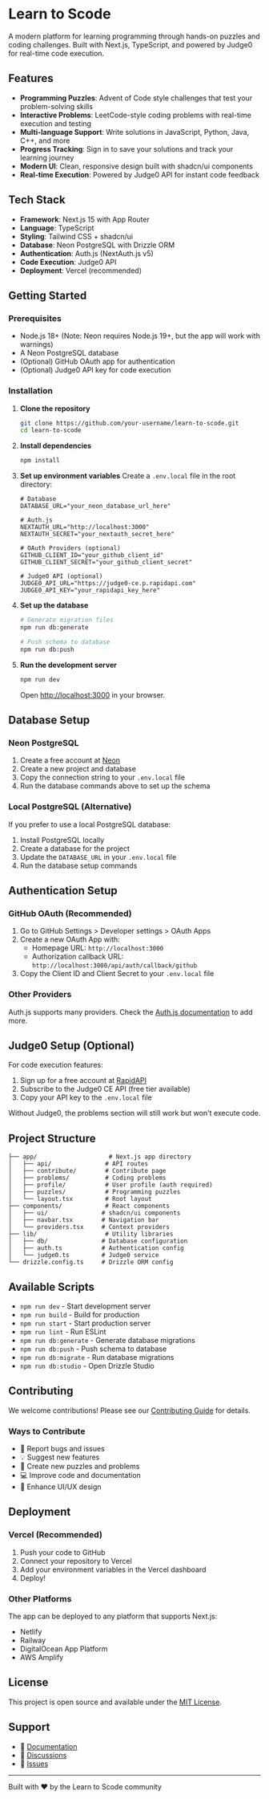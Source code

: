# Learn to Scode

A modern platform for learning programming through hands-on puzzles and coding challenges. Built with Next.js, TypeScript, and powered by Judge0 for real-time code execution.

## Features

- **Programming Puzzles**: Advent of Code style challenges that test your problem-solving skills
- **Interactive Problems**: LeetCode-style coding problems with real-time execution and testing
- **Multi-language Support**: Write solutions in JavaScript, Python, Java, C++, and more
- **Progress Tracking**: Sign in to save your solutions and track your learning journey
- **Modern UI**: Clean, responsive design built with shadcn/ui components
- **Real-time Execution**: Powered by Judge0 API for instant code feedback

## Tech Stack

- **Framework**: Next.js 15 with App Router
- **Language**: TypeScript
- **Styling**: Tailwind CSS + shadcn/ui
- **Database**: Neon PostgreSQL with Drizzle ORM
- **Authentication**: Auth.js (NextAuth.js v5)
- **Code Execution**: Judge0 API
- **Deployment**: Vercel (recommended)

## Getting Started

### Prerequisites

- Node.js 18+ (Note: Neon requires Node.js 19+, but the app will work with warnings)
- A Neon PostgreSQL database
- (Optional) GitHub OAuth app for authentication
- (Optional) Judge0 API key for code execution

### Installation

1. **Clone the repository**
   ```bash
   git clone https://github.com/your-username/learn-to-scode.git
   cd learn-to-scode
   ```

2. **Install dependencies**
   ```bash
   npm install
   ```

3. **Set up environment variables**
   Create a `.env.local` file in the root directory:
   ```env
   # Database
   DATABASE_URL="your_neon_database_url_here"

   # Auth.js
   NEXTAUTH_URL="http://localhost:3000"
   NEXTAUTH_SECRET="your_nextauth_secret_here"

   # OAuth Providers (optional)
   GITHUB_CLIENT_ID="your_github_client_id"
   GITHUB_CLIENT_SECRET="your_github_client_secret"

   # Judge0 API (optional)
   JUDGE0_API_URL="https://judge0-ce.p.rapidapi.com"
   JUDGE0_API_KEY="your_rapidapi_key_here"
   ```

4. **Set up the database**
   ```bash
   # Generate migration files
   npm run db:generate

   # Push schema to database
   npm run db:push
   ```

5. **Run the development server**
   ```bash
   npm run dev
   ```

   Open [http://localhost:3000](http://localhost:3000) in your browser.

## Database Setup

### Neon PostgreSQL

1. Create a free account at [Neon](https://neon.tech)
2. Create a new project and database
3. Copy the connection string to your `.env.local` file
4. Run the database commands above to set up the schema

### Local PostgreSQL (Alternative)

If you prefer to use a local PostgreSQL database:

1. Install PostgreSQL locally
2. Create a database for the project
3. Update the `DATABASE_URL` in your `.env.local` file
4. Run the database setup commands

## Authentication Setup

### GitHub OAuth (Recommended)

1. Go to GitHub Settings > Developer settings > OAuth Apps
2. Create a new OAuth App with:
   - Homepage URL: `http://localhost:3000`
   - Authorization callback URL: `http://localhost:3000/api/auth/callback/github`
3. Copy the Client ID and Client Secret to your `.env.local` file

### Other Providers

Auth.js supports many providers. Check the [Auth.js documentation](https://authjs.dev/getting-started/providers) to add more.

## Judge0 Setup (Optional)

For code execution features:

1. Sign up for a free account at [RapidAPI](https://rapidapi.com)
2. Subscribe to the Judge0 CE API (free tier available)
3. Copy your API key to the `.env.local` file

Without Judge0, the problems section will still work but won't execute code.

## Project Structure

```
├── app/                    # Next.js app directory
│   ├── api/               # API routes
│   ├── contribute/        # Contribute page
│   ├── problems/          # Coding problems
│   ├── profile/           # User profile (auth required)
│   ├── puzzles/           # Programming puzzles
│   └── layout.tsx         # Root layout
├── components/            # React components
│   ├── ui/               # shadcn/ui components
│   ├── navbar.tsx        # Navigation bar
│   └── providers.tsx     # Context providers
├── lib/                   # Utility libraries
│   ├── db/               # Database configuration
│   ├── auth.ts           # Authentication config
│   └── judge0.ts         # Judge0 service
└── drizzle.config.ts     # Drizzle ORM config
```

## Available Scripts

- `npm run dev` - Start development server
- `npm run build` - Build for production
- `npm run start` - Start production server
- `npm run lint` - Run ESLint
- `npm run db:generate` - Generate database migrations
- `npm run db:push` - Push schema to database
- `npm run db:migrate` - Run database migrations
- `npm run db:studio` - Open Drizzle Studio

## Contributing

We welcome contributions! Please see our [Contributing Guide](CONTRIBUTING.md) for details.

### Ways to Contribute

- 🐛 Report bugs and issues
- 💡 Suggest new features
- 🧩 Create new puzzles and problems
- 💻 Improve code and documentation
- 🎨 Enhance UI/UX design

## Deployment

### Vercel (Recommended)

1. Push your code to GitHub
2. Connect your repository to Vercel
3. Add your environment variables in the Vercel dashboard
4. Deploy!

### Other Platforms

The app can be deployed to any platform that supports Next.js:
- Netlify
- Railway
- DigitalOcean App Platform
- AWS Amplify

## License

This project is open source and available under the [MIT License](LICENSE).

## Support

- 📖 [Documentation](https://github.com/your-username/learn-to-scode/wiki)
- 💬 [Discussions](https://github.com/your-username/learn-to-scode/discussions)
- 🐛 [Issues](https://github.com/your-username/learn-to-scode/issues)

---

Built with ❤️ by the Learn to Scode community
